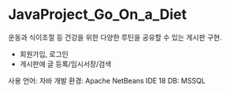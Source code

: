 # JavaProject_Go_On_a_Diet

운동과 식이조절 등 건강을 위한 다양한 루틴을 공유할 수 있는 게시판 구현.
 - 회원가입, 로그인
 - 게시판에 글 등록/임시서장/검색

사용 언어: 자바
개발 환경: Apache NetBeans IDE 18
DB: MSSQL

